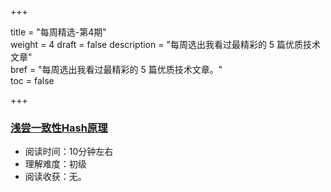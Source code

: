 +++

title = "每周精选-第4期"  
weight = 4
draft = false
description = "每周选出我看过最精彩的 5 篇优质技术文章"  
bref = "每周选出我看过最精彩的 5 篇优质技术文章。"  
toc = false

+++

### <font color=#3998e2>[浅尝一致性Hash原理](http://ifeve.com/consist-hash/)</font>
- 阅读时间：10分钟左右
- 理解难度：初级
- 阅读收获：无。





